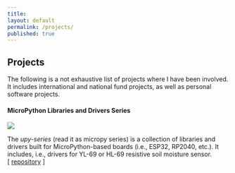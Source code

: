 ```yaml
---
title:
layout: default
permalink: /projects/
published: true
---
```


## Projects
The following is a not exhaustive list of projects where I have been involved. It includes international and national fund projects, as well as personal software projects.

#### MicroPython Libraries and Drivers Series
<img src="https://img.shields.io/badge/project-software-green">

The *upy-series* (read it as micropy series) is a collection of libraries and drivers built for MicroPython-based boards (i.e., ESP32, RP2040, etc.). It includes, i.e., drivers for YL-69 or HL-69 resistive soil moisture sensor.<br>
[ [repository](https://github.com/lcarnevale/upy-series) ]